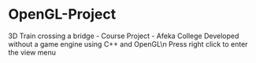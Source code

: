 # OpenGL-Project
3D Train crossing a bridge - Course Project - Afeka College
Developed without a game engine using C++ and OpenGL\n
Press right click to enter the view menu
